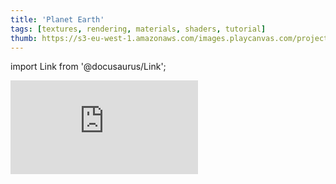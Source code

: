 ```yaml
---
title: 'Planet Earth'
tags: [textures, rendering, materials, shaders, tutorial]
thumb: https://s3-eu-west-1.amazonaws.com/images.playcanvas.com/projects/12/419706/12261C-image-75.jpg
---
```


import Link from '@docusaurus/Link';

<div className="iframe-container">
    <iframe loading="lazy" src="https://playcanv.as/p/kU1mx35y/" title="Planet Earth" webkitallowfullscreen="true" mozallowfullscreen="true" allow="autoplay" allowfullscreen="true" allowvr="" scrolling="no" frameborder="0" />
</div>

<Link to='https://playcanvas.com/editor/project/419706/'>Open Project ↗</Link>
